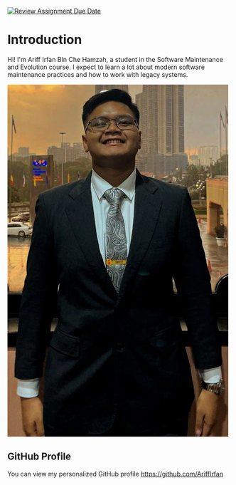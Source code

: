 [![Review Assignment Due Date](https://classroom.github.com/assets/deadline-readme-button-22041afd0340ce965d47ae6ef1cefeee28c7c493a6346c4f15d667ab976d596c.svg)](https://classroom.github.com/a/LQr4ft17)
# Introduction
Hi! I'm Ariff Irfan BIn Che Hamzah, a student in the Software Maintenance and Evolution course.
I expect to learn a lot about modern software maintenance practices and how to work with legacy systems.

![My Image](ariff.jpg)  <!-- Link to the uploaded image -->

## GitHub Profile

You can view my personalized GitHub profile https://github.com/AriffIrfan


